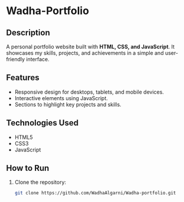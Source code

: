 # Wadha-Portfolio

## Description
A personal portfolio website built with **HTML, CSS, and JavaScript**. It showcases my skills, projects, and achievements in a simple and user-friendly interface.

## Features
- Responsive design for desktops, tablets, and mobile devices.
- Interactive elements using JavaScript.
- Sections to highlight key projects and skills.

## Technologies Used
- HTML5
- CSS3
- JavaScript

## How to Run
1. Clone the repository:  
   ```bash
   git clone https://github.com/WadhaAlgarni/Wadha-portfolio.git
